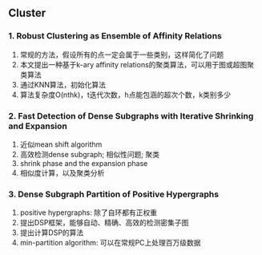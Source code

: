 ## Cluster

### 1. Robust Clustering as Ensemble of Affinity Relations
1. 常规的方法，假设所有的点一定会属于一些类别，这样简化了问题
2. 本文提出一种基于k-ary affinity relations的聚类算法，可以用于图或超图聚类算法
3. 通过KNN算法，初始化算法
4. 算法复杂度O(nthk)，t迭代次数，h点能包涵的超次个数，k类别多少

### 2. Fast Detection of Dense Subgraphs with Iterative Shrinking and Expansion
1. 近似mean shift algorithm
2. 高效检测dense subgraph; 相似性问题; 聚类
3. shrink phase and the expansion phase
4. 相似度计算，以及聚类分析

### 3. Dense Subgraph Partition of Positive Hypergraphs
1. positive hypergraphs: 除了自环都有正权重
2. 提出DSP框架，能够自动、精确、高效的检测密集子图
3. 提出计算DSP的算法
4. min-partition algorithm: 可以在常规PC上处理百万级数据
